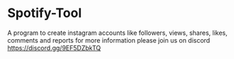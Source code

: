 # Spotify-Tool
A program to create instagram accounts like followers, views, shares, likes, comments and reports for more information please join us on discord https://discord.gg/9EF5DZbkTQ
